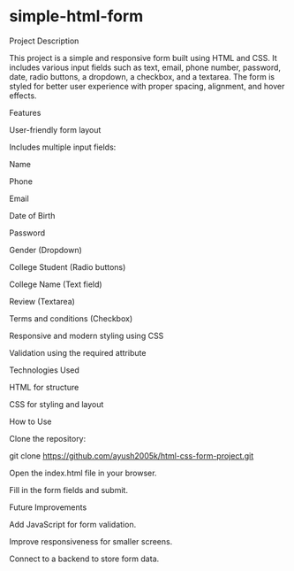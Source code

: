 # simple-html-form

Project Description

This project is a simple and responsive form built using HTML and CSS. It includes various input fields such as text, email, phone number, password, date, radio buttons, a dropdown, a checkbox, and a textarea. The form is styled for better user experience with proper spacing, alignment, and hover effects.

Features

User-friendly form layout

Includes multiple input fields:

Name

Phone

Email

Date of Birth

Password

Gender (Dropdown)

College Student (Radio buttons)

College Name (Text field)

Review (Textarea)

Terms and conditions (Checkbox)

Responsive and modern styling using CSS

Validation using the required attribute

Technologies Used

HTML for structure

CSS for styling and layout

How to Use

Clone the repository:

git clone https://github.com/ayush2005k/html-css-form-project.git

Open the index.html file in your browser.

Fill in the form fields and submit.

Future Improvements

Add JavaScript for form validation.

Improve responsiveness for smaller screens.

Connect to a backend to store form data.
